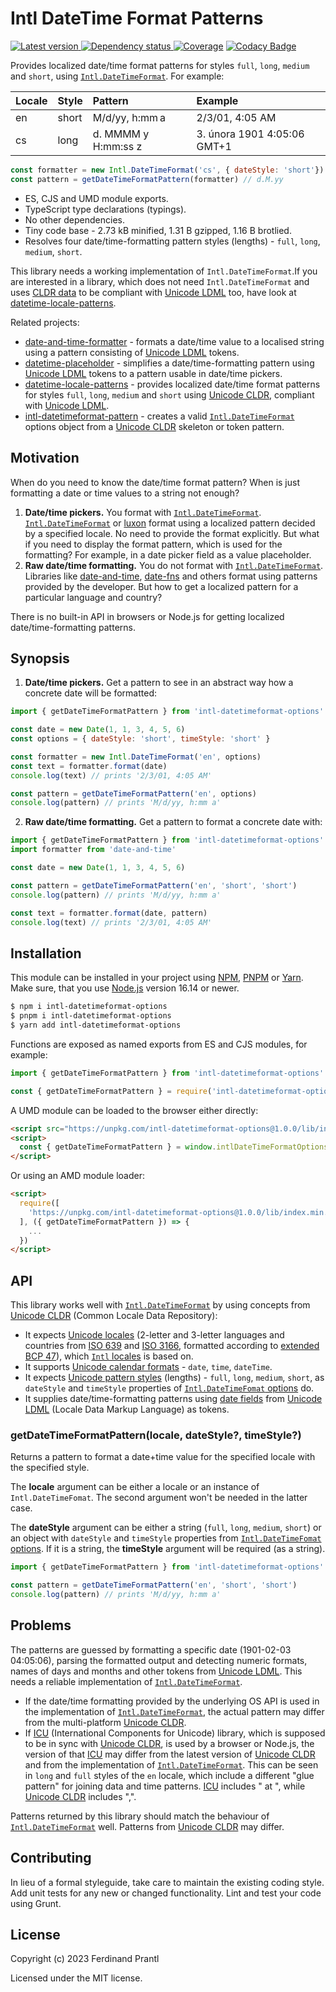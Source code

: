 # Intl DateTime Format Patterns

[![Latest version](https://img.shields.io/npm/v/intl-datetimeformat-options)
 ![Dependency status](https://img.shields.io/librariesio/release/npm/intl-datetimeformat-options)
](https://www.npmjs.com/package/intl-datetimeformat-options)
[![Coverage](https://codecov.io/gh/prantlf/intl-datetimeformat-options/branch/master/graph/badge.svg)](https://codecov.io/gh/prantlf/intl-datetimeformat-options)
[![Codacy Badge](https://api.codacy.com/project/badge/Grade/9f1034029c0747a980cd49f64f16338b)](https://www.codacy.com/app/prantlf/intl-datetimeformat-options?utm_source=github.com&amp;utm_medium=referral&amp;utm_content=prantlf/intl-datetimeformat-options&amp;utm_campaign=Badge_Grade)

Provides localized date/time format patterns for styles `full`, `long`, `medium` and `short`, using [`Intl.DateTimeFormat`]. For example:

| Locale | Style | Pattern | Example |
|:-------|:------|:--------|:--------|
| en     | short | M/d/yy, h:mm a | 2/3/01, 4:05 AM |
| cs     | long  | d. MMMM y H:mm:ss z | 3. února 1901 4:05:06 GMT+1 |


```js
const formatter = new Intl.DateTimeFormat('cs', { dateStyle: 'short'})
const pattern = getDateTimeFormatPattern(formatter) // d.M.yy
```

* ES, CJS and UMD module exports.
* TypeScript type declarations (typings).
* No other dependencies.
* Tiny code base - 2.73 kB minified, 1.31 B gzipped, 1.16 B brotlied.
* Resolves four date/time-formatting pattern styles (lengths) - `full`, `long`, `medium`, `short`.

This library needs a working implementation of `Intl.DateTimeFormat`.If you are interested in a library, which does not need `Intl.DateTimeFormat` and uses [CLDR data] to be compliant with [Unicode LDML] too, have look at [datetime-locale-patterns].

Related projects:

* [date-and-time-formatter] - formats a date/time value to a localised string using a pattern consisting of [Unicode LDML] tokens.
* [datetime-placeholder] - simplifies a date/time-formatting pattern using [Unicode LDML] tokens to a pattern usable in date/time pickers.
* [datetime-locale-patterns] - provides localized date/time format patterns for styles `full`, `long`, `medium` and `short` using [Unicode CLDR], compliant with [Unicode LDML].
* [intl-datetimeformat-pattern] - creates a valid [`Intl.DateTimeFormat`] options object from a [Unicode CLDR] skeleton or token pattern.

## Motivation

When do you need to know the date/time format pattern? When is just formatting a date or time values to a string not enough?

1. **Date/time pickers.** You format with [`Intl.DateTimeFormat`]. [`Intl.DateTimeFormat`] or [luxon] format using a localized pattern decided by a specified locale. No need to provide the format explicitly. But what if you need to display the format pattern, which is used for the formatting? For example, in a date picker field as a value placeholder.
2. **Raw date/time formatting.** You do not format with [`Intl.DateTimeFormat`]. Libraries like [date-and-time], [date-fns] and others format using patterns provided by the developer. But how to get a localized pattern for a particular language and country?

There is no built-in API in browsers or Node.js for getting localized date/time-formatting patterns.

## Synopsis

1. **Date/time pickers.** Get a pattern to see in an abstract way how a concrete date will be formatted:

```js
import { getDateTimeFormatPattern } from 'intl-datetimeformat-options'

const date = new Date(1, 1, 3, 4, 5, 6)
const options = { dateStyle: 'short', timeStyle: 'short' }

const formatter = new Intl.DateTimeFormat('en', options)
const text = formatter.format(date)
console.log(text) // prints '2/3/01, 4:05 AM'

const pattern = getDateTimeFormatPattern('en', options)
console.log(pattern) // prints 'M/d/yy, h:mm a'
```

2. **Raw date/time formatting.** Get a pattern to format a concrete date with:

```js
import { getDateTimeFormatPattern } from 'intl-datetimeformat-options'
import formatter from 'date-and-time'

const date = new Date(1, 1, 3, 4, 5, 6)

const pattern = getDateTimeFormatPattern('en', 'short', 'short')
console.log(pattern) // prints 'M/d/yy, h:mm a'

const text = formatter.format(date, pattern)
console.log(text) // prints '2/3/01, 4:05 AM'
```

## Installation

This module can be installed in your project using [NPM], [PNPM] or [Yarn]. Make sure, that you use [Node.js] version 16.14 or newer.

```sh
$ npm i intl-datetimeformat-options
$ pnpm i intl-datetimeformat-options
$ yarn add intl-datetimeformat-options
```

Functions are exposed as named exports from ES and CJS modules, for example:

```js
import { getDateTimeFormatPattern } from 'intl-datetimeformat-options'
```

```js
const { getDateTimeFormatPattern } = require('intl-datetimeformat-options')
```

A UMD module can be loaded to the browser either directly:

```html
<script src="https://unpkg.com/intl-datetimeformat-options@1.0.0/lib/index.min.js"></script>
<script>
  const { getDateTimeFormatPattern } = window.intlDateTimeFormatOptions
</script>
```

Or using an AMD module loader:

```html
<script>
  require([
    'https://unpkg.com/intl-datetimeformat-options@1.0.0/lib/index.min.js'
  ], ({ getDateTimeFormatPattern }) => {
    ...
  })
</script>
```

## API

This library works well with [`Intl.DateTimeFormat`] by using concepts from [Unicode CLDR] (Common Locale Data Repository):

* It expects [Unicode locales] (2-letter and 3-letter languages and countries from [ISO 639] and [ISO 3166], formatted according to [extended BCP 47]), which [`Intl` locales] is based on.
* It supports [Unicode calendar formats] - `date`, `time`, `dateTime`.
* It expects [Unicode pattern styles] (lengths) - `full`, `long`, `medium`, `short`, as `dateStyle` and `timeStyle` properties of [`Intl.DateTimeFomat` options] do.
* It supplies date/time-formatting patterns using [date fields] from [Unicode LDML] (Locale Data Markup Language) as tokens.

### getDateTimeFormatPattern(locale, dateStyle?, timeStyle?)

Returns a pattern to format a date+time value for the specified locale with the specified style.

The **locale** argument can be either a locale or an instance of `Intl.DateTimeFomat`. The second argument won't be needed in the latter case.

The **dateStyle** argument can be either a string (`full`, `long`, `medium`, `short`) or an object with `dateStyle` and `timeStyle` properties from [`Intl.DateTimeFomat` options]. If it is a string, the **timeStyle** argument will be required (as a string).

```js
import { getDateTimeFormatPattern } from 'intl-datetimeformat-options'

const pattern = getDateTimeFormatPattern('en', 'short', 'short')
console.log(pattern) // prints 'M/d/yy, h:mm a'
```

## Problems

The patterns are guessed by formatting a specific date (1901-02-03 04:05:06), parsing the formatted output and detecting numeric formats, names of days and months and other tokens from [Unicode LDML]. This needs a reliable implementation of [`Intl.DateTimeFormat`].

* If the date/time formatting provided by the underlying OS API is used in the implementation of [`Intl.DateTimeFormat`], the actual pattern may differ from the multi-platform [Unicode CLDR].
* If [ICU] (International Components for Unicode) library, which is supposed to be in sync with [Unicode CLDR], is used by a browser or Node.js, the version of that [ICU] may differ from the latest version of [Unicode CLDR] and from the implementation of [`Intl.DateTimeFormat`]. This can be seen in `long` and `full` styles of the `en` locale, which include a different "glue pattern" for joining data and time patterns. [ICU] includes " at ", while [Unicode CLDR] includes ",".

Patterns returned by this library should match the behaviour of [`Intl.DateTimeFormat`] well. Patterns from [Unicode CLDR] may differ.

## Contributing

In lieu of a formal styleguide, take care to maintain the existing coding style.  Add unit tests for any new or changed functionality. Lint and test your code using Grunt.

## License

Copyright (c) 2023 Ferdinand Prantl

Licensed under the MIT license.

[Node.js]: http://nodejs.org/
[NPM]: https://www.npmjs.com/
[PNPM]: https://pnpm.io/
[Yarn]: https://yarnpkg.com/
[date-and-time]: https://github.com/knowledgecode/date-and-time#compileformatstring
[date-fns]: https://github.com/date-fns/date-fns
[luxon]: https://moment.github.io/luxon/
[ICU]: https://icu.unicode.org/
[CLDR data]: https://www.npmjs.com/package/cldr-dates-full
[Unicode LDML]: https://unicode.org/reports/tr35/
[Unicode CLDR]: https://cldr.unicode.org/
[Unicode locales]: https://www.unicode.org/reports/tr35/#Language_and_Locale_IDs
[`Intl` locales]: https://developer.mozilla.org/en-US/docs/Web/JavaScript/Reference/Global_Objects/Intl#locale_identification_and_negotiation
[ISO 3166]: https://en.wikipedia.org/wiki/ISO_3166
[ISO 639]: https://en.wikipedia.org/wiki/ISO_639
[extended BCP 47]: https://cldr.unicode.org/index/bcp47-extension
[`Intl.DateTimeFormat`]: https://developer.mozilla.org/en-US/docs/Web/JavaScript/Reference/Global_Objects/Intl/DateTimeFormat
[Unicode pattern styles]: https://unicode.org/reports/tr35/tr35-dates.html#24-element-dateformats
[Unicode calendar formats]: https://unicode.org/reports/tr35/tr35-dates.html#2-calendar-elements
[date fields]: http://unicode.org/reports/tr35/tr35-dates.html#Date_Field_Symbol_Table
[`Intl.DateTimeFomat` options]: https://developer.mozilla.org/en-US/docs/Web/JavaScript/Reference/Global_Objects/Intl/DateTimeFormat/DateTimeFormat#options
[date-and-time-formatter]: https://github.com/prantlf/date-and-time-formatter
[datetime-placeholder]: https://github.com/prantlf/datetime-placeholder
[datetime-locale-patterns]: https://github.com/prantlf/datetime-locale-patterns
[intl-datetimeformat-pattern]: https://github.com/caridy/intl-datetimeformat-pattern
